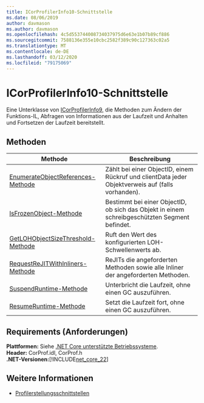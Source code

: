 ```yaml
---
title: ICorProfilerInfo10-Schnittstelle
ms.date: 08/06/2019
author: davmason
ms.author: davmason
ms.openlocfilehash: 4c5d553744008734037975d6e63e1b07b89cf886
ms.sourcegitcommit: 7588136e355e10cbc2582f389c90c127363c02a5
ms.translationtype: MT
ms.contentlocale: de-DE
ms.lasthandoff: 03/12/2020
ms.locfileid: "79175069"
---
```

# <a name="icorprofilerinfo10-interface"></a>ICorProfilerInfo10-Schnittstelle

Eine Unterklasse von [ICorProfilerInfo9,](icorprofilerinfo9-interface.md) die Methoden zum Ändern der Funktions-IL, Abfragen von Informationen aus der Laufzeit und Anhalten und Fortsetzen der Laufzeit bereitstellt.

## <a name="methods"></a>Methoden  

| Methode|Beschreibung|  
| ------------|-----------------|  
|[EnumerateObjectReferences-Methode](icorprofilerinfo10-enumerateobjectreferences-method.md)|Zählt bei einer ObjectID, einem Rückruf und clientData jeder Objektverweis auf (falls vorhanden). |
|[IsFrozenObject-Methode](icorprofilerinfo10-isfrozenobject-method.md)|Bestimmt bei einer ObjectID, ob sich das Objekt in einem schreibgeschützten Segment befindet. |
|[GetLOHObjectSizeThreshold-Methode](icorprofilerinfo10-getlohobjectsizethreshold-method.md)|Ruft den Wert des konfigurierten LOH-Schwellenwerts ab. |
|[RequestReJITWithInliners-Methode](icorprofilerinfo10-requestrejitwithinliners-method.md)| ReJITs die angeforderten Methoden sowie alle Inliner der angeforderten Methoden.  |
|[SuspendRuntime-Methode](icorprofilerinfo10-suspendruntime-method.md)| Unterbricht die Laufzeit, ohne einen GC auszuführen. |
|[ResumeRuntime-Methode](icorprofilerinfo10-resumeruntime-method.md)| Setzt die Laufzeit fort, ohne einen GC auszuführen. |

## <a name="requirements"></a>Requirements (Anforderungen)  
**Plattformen:** Siehe [.NET Core unterstützte Betriebssysteme](../../../core/install/dependencies.md?pivots=os-windows).  
**Header:** CorProf.idl, CorProf.h  
**.NET-Versionen:**[!INCLUDE[net_core_22](../../../../includes/net-core-30-md.md)]

## <a name="see-also"></a>Weitere Informationen

- [Profilerstellungsschnittstellen](profiling-interfaces.md)
